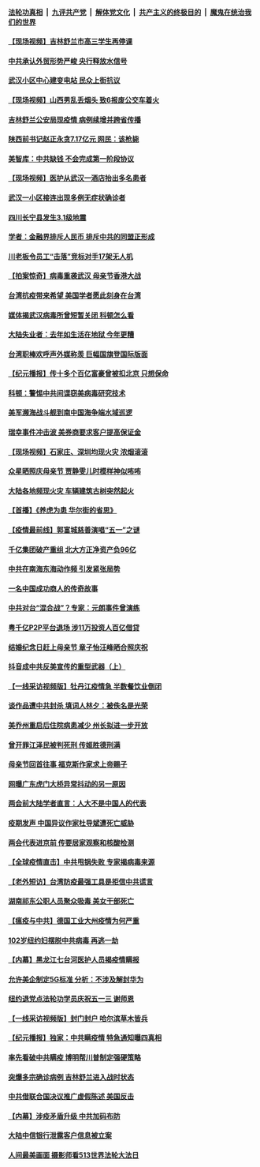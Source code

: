 ####  [法轮功真相](../../../../basic/blob/master/README.md?t=05112101) &nbsp;|&nbsp; [九评共产党](../../../../9ping.md/blob/master/README.md?t=05112101) &nbsp;|&nbsp; [解体党文化](../../../../jtdwh.md/blob/master/README.md?t=05112101)  &nbsp;|&nbsp; [共产主义的终极目的](../../../../gczydzjmd.md/blob/master/README.md?t=05112101) &nbsp;|&nbsp; [魔鬼在统治我们的世界](../../../../mgztzwmdsj.md/blob/master/README.md?t=05112101) 

#### [【现场视频】吉林舒兰市高三学生再停课](../pages/nsc413/n12098857.md?t=05112101) 

#### [中共承认外贸形势严峻 央行释放水信号](../pages/nsc413/n12098370.md?t=05112101) 

#### [武汉小区中心建变电站 民众上街抗议](../pages/nsc413/n12098907.md?t=05112101) 

#### [【现场视频】山西男乱丢烟头 致6报废公交车着火](../pages/nsc413/n12098753.md?t=05112101) 

#### [吉林舒兰公安局现疫情 病例续增并跨省传播](../pages/nsc413/n12098790.md?t=05112101) 


#### [陕西前书记赵正永贪7.17亿元 网民：该枪毙](../pages/nsc413/n12098714.md?t=05112101) 

#### [美智库：中共缺钱 不会完成第一阶段协议](../pages/nsc413/n12098773.md?t=05112101) 

#### [【现场视频】医护从武汉一酒店抬出多名患者](../pages/nsc413/n12098692.md?t=05112101) 

#### [武汉一小区接连出现多例无症状确诊者](../pages/nsc413/n12098508.md?t=05112101) 

#### [四川长宁县发生3.1级地震](../pages/nsc413/n12098363.md?t=05112101) 

#### [学者：金融界排斥人民币 排斥中共的同盟正形成](../pages/nsc413/n12097811.md?t=05112101) 

#### [川老板令员工“击落”竞标对手17架无人机](../pages/nsc413/n12098238.md?t=05112101) 

#### [【拍案惊奇】病毒重袭武汉 母亲节香港大战](../pages/nsc413/n12097903.md?t=05112101) 

#### [台湾抗疫带来希望 美国学者愿此刻身在台湾](../pages/nsc413/n12098092.md?t=05112101) 

#### [媒体揭武汉病毒所曾短暂关闭 科顿怎么看](../pages/nsc413/n12098071.md?t=05112101) 

#### [大陆失业者：去年如生活在地狱 今年更糟](../pages/nsc413/n12097589.md?t=05112101) 

#### [台湾职棒欢呼声外媒称羡 巨幅国旗登国际版面](../pages/nsc413/n12098046.md?t=05112101) 

#### [【纪元播报】传十多个百亿富豪曾被扣北京 只想保命](../pages/nsc413/n12097998.md?t=05112101) 

#### [科顿：警惕中共间谍窃美病毒研究技术](../pages/nsc413/n12097941.md?t=05112101) 

#### [美军濒海战斗舰到南中国海争端水域巡逻](../pages/nsc413/n12097986.md?t=05112101) 

#### [瑞幸事件冲击波 美券商要求客户提高保证金](../pages/nsc413/n12096495.md?t=05112101) 

#### [【现场视频】石家庄、深圳均现火灾 浓烟滚滚](../pages/nsc413/n12096998.md?t=05112101) 

#### [众星晒照庆母亲节 贾静雯儿时模样神似咘咘](../pages/nsc413/n12097605.md?t=05112101) 

#### [大陆各地频现火灾 车辆建筑古树突然起火](../pages/nsc413/n12097706.md?t=05112101) 

#### [【首播】《养虎为患 华尔街的省思》](../pages/nsc413/n12095932.md?t=05112101) 

#### [【疫情最前线】郭富城慈善演唱“五一”之谜](../pages/nsc413/n12097440.md?t=05112101) 

#### [千亿集团破产重组 北大方正净资产负96亿](../pages/nsc413/n12096363.md?t=05112101) 

#### [中共在南海东海动作频 引发紧张局势](../pages/nsc413/n12097471.md?t=05112101) 

#### [一名中国成功商人的传奇故事](../pages/nsc413/n12096271.md?t=05112101) 

#### [中共对台“混合战”？专家：元朗事件曾演练](../pages/nsc413/n12097505.md?t=05112101) 

#### [粤千亿P2P平台退场 涉11万投资人百亿借贷](../pages/nsc413/n12097516.md?t=05112101) 

#### [结婚纪念日赶上母亲节 章子怡汪峰晒合照庆祝](../pages/nsc413/n12097513.md?t=05112101) 

#### [抖音成中共反美宣传的重型武器（上）](../pages/nsc413/n12096118.md?t=05112101) 

#### [【一线采访视频版】牡丹江疫情急 半数餐饮业倒闭](../pages/nsc413/n12086976.md?t=05112101) 

#### [谈作品遭中共封杀 填词人林夕：被佚名是光荣](../pages/nsc413/n12097381.md?t=05112101) 

#### [美乔州重启后住院病患减少 州长拟进一步开放](../pages/nsc413/n12097377.md?t=05112101) 

#### [曾开罪江泽民被判死刑 传姬胜德刑满](../pages/nsc413/n12097479.md?t=05112101) 

#### [母亲节回首往事  福克斯作家求上帝赐子](../pages/nsc413/n12097230.md?t=05112101) 

#### [网曝广东虎门大桥异常抖动的另一原因](../pages/nsc413/n12097232.md?t=05112101) 

#### [两会前大陆学者直言：人大不是中国人的代表](../pages/nsc413/n12097267.md?t=05112101) 

#### [疫期发声 中国异议作家杜导斌遭死亡威胁](../pages/nsc413/n12097220.md?t=05112101) 

#### [两会代表进京前 传要居家观察和核酸检测](../pages/nsc413/n12097191.md?t=05112101) 

#### [【全球疫情直击】中共甩锅失败 专家揭病毒来源](../pages/nsc413/n12097108.md?t=05112101) 

#### [【老外短访】台湾防疫最强工具是拒信中共谎言](../pages/nsc413/n12097129.md?t=05112101) 

#### [湖南祁东公职人员聚众吸毒 美女干部死亡](../pages/nsc413/n12097223.md?t=05112101) 

#### [【瘟疫与中共】德国工业大州疫情为何严重](../pages/nsc413/n12097032.md?t=05112101) 

#### [102岁纽约妇摆脱中共病毒 再逃一劫](../pages/nsc413/n12097160.md?t=05112101) 

#### [【内幕】黑龙江七台河医护人员揭疫情瞒报](../pages/nsc413/n12097016.md?t=05112101) 

#### [允许美企制定5G标准 分析：不涉及解封华为](../pages/nsc413/n12096987.md?t=05112101) 

#### [纽约退党点法轮功学员庆祝五一三  谢师恩](../pages/nsc413/n12095725.md?t=05112101) 


#### [【一线采访视频版】封门封户 哈尔滨草木皆兵](../pages/nsc413/n12096693.md?t=05112101) 

#### [【纪元播报】独家：中共瞒疫情 特急通知曝四真相](../pages/nsc413/n12096230.md?t=05112101) 

#### [率先看破中共瞒疫 博明帮川普制定强硬策略](../pages/nsc413/n12082898.md?t=05112101) 

#### [突爆多宗确诊病例 吉林舒兰进入战时状态](../pages/nsc413/n12096608.md?t=05112101) 

#### [中共借联合国决议推广虚假陈述 美国反击](../pages/nsc413/n12096167.md?t=05112101) 

#### [【内幕】涉疫矛盾升级 中共加码布防](../pages/nsc413/n12084261.md?t=05112101) 

#### [大陆中信银行泄露客户信息被立案](../pages/nsc413/n12096581.md?t=05112101) 

#### [人间最美画面 摄影师看513世界法轮大法日](../pages/nsc413/n12094118.md?t=05112101) 

